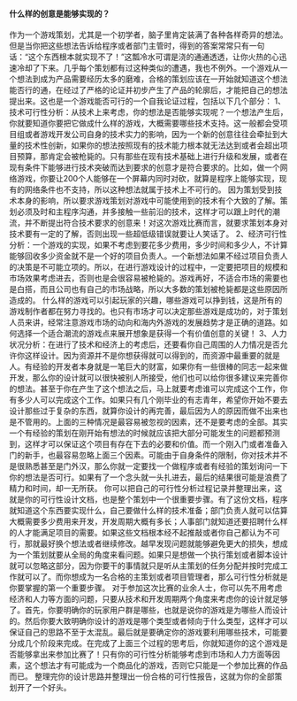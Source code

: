 #### 什么样的创意是能够实现的？
作为一个游戏策划，尤其是一个初学者，脑子里肯定装满了各种各样奇异的想法。但是当你把这些想法告诉给程序或者部门主管时，得到的答案常常只有一句话：“这个东西根本就实现不了！”这瓢冷水可谓是浇的通通透透，让你火热的心迅速冷却了下来。几乎每个策划都有过这种类似的遭遇，我也不例外。一个游戏从一个想法到成为产品需要经历太多的磨难，合格的策划应该在一开始就知道这个想法能否行的通，在经过了严格的论证并初步产生了产品的轮廓后，才能把自己的想法提出来。这也是一个游戏能否可行的一个自我论证过程，包括以下几个部分：
1、技术可行性分析：从技术上来考虑，你的想法是否能够实现呢？一个想法产生后，你就要知道你要把它做成什么样的游戏，大概需要哪些技术支持。这一般都会受项目组或者游戏开发公司自身的技术实力的影响，因为一个新的创意往往会牵扯到大量的技术性创新，如果你的想法按照现有的技术能力根本就无法达到或者会超出项目预算，那肯定会被枪毙的。只有那些在现有技术基础上进行升级和发展，或者在现有条件下能够进行技术突破而达到要求的创意才是符合要求的。比如，做一个网络游戏，你要让200个人能够在一个屏幕内同时对砍，就算是程序上能够实现，现有的网络条件也不支持，所以这种想法就属于技术上不可行的。
因为策划受到技术本身的影响，所以要求游戏策划对游戏中可能使用到的技术有个大致的了解。策划必须及时和主程序沟通，并多接触一些前沿的技术，这样才可以跟上时代的潮流，并不断提出符合技术要求的创意来！对这次游戏比赛而言，就要求策划本身对技术要有一定的了解，否则出现一些超低级错误就要让人笑话了。
2、经济可行性分析：一个游戏的实现，如果不考虑到要花多少费用，多少时间和多少人，不计算能够回收多少资金就不是一个好的项目负责人。一个新想法如果不经过项目负责人的决策是不可能立项的。所以，在进行游戏设计的过程中，一定要把项目的规模和市场效果考虑进去，否则也是会很容易被枪毙的。游戏再好，不适合市场的需要也是白搭，而且公司也有自己的市场战略，所以大多数的策划被枪毙都是这些原因所造成的。
什么样的游戏可以引起玩家的兴趣，哪些游戏可以挣到钱，这是所有的游戏制作者都在努力寻找的。也只有市场才可以决定那些游戏是成功的，对于策划人员来讲，经常注意游戏市场的动向和海内外游戏的发展趋势才是正确的道路。如何选择一个适合潮流的游戏点来展开想象是获得一个有价值创意的关键！
3、人力状况分析：在进行了技术和经济上的考虑后，还要看你自己周围的人力情况是否允许你这样设计。因为资源并不是你想获得就可以得到的，而资源中最重要的就是人。有经验的开发者本身就是一笔巨大的财富，如果你有一些很棒的同志一起来做开发，那么你的设计就可以很快被别人所接受，他们也可以给你很多建议来完善你的想法。甚至于你在产生了这个想法之后，马上就要考虑谁可以完成这个工作，你有多少人可以完成这个工作。如果只有几个刚毕业的有志青年，希望你开始不要去设计那些过于复杂的东西，就算你设计的再完善，最后因为人的原因而做不出来也是不管用的。上面的三种情况是最容易被忽视的因素，还不是要考虑的全部。其实一个有经验的策划在刚开始有想法的时候就应该把大部分可能发生的问题都预测到，这样才可以保证这个项目有存在下去的必要和价值。而一个刚入门或者准备入门的新手，也最容易忽略上面三个因素。可能由于自身条件的限制，你对技术并不是很熟悉甚至是门外汉，那么你就一定要找一个做程序或者有经验的策划询问一下你的想法是否可行。如果有了一个念头就一头扎进去，最后的结果很可能是浪费了精力和时间，却一无所获。
你可以把自己的可行性分析过程记录并整理出来，这就是你的可行性设计文档，也是整个策划中一个很重要步骤。有了这份文档，程序就知道这个东西要实现什么，自己要做什么样的技术准备；部门负责人就可以估算大概需要多少费用来开发，开发周期大概有多长；人事部门就知道还要招聘什么样的人才能满足项目的需要。如果这些文档根本经不起推敲或者你自己都认为不可行，那就最好换个想法或者继续修改。越早发现问题就能够避免更大的损失，想成为一个策划就要从全局的角度来看问题。如果只是想做一个执行策划或者脚本设计就可以忽略这部分，因为你要干的事情就只是听从主策划的任务分配并按时完成工作就可以了。而你想成为一名合格的主策划或者项目管理者，那么可行性分析就是你要掌握的第一个重要步骤。
对于参加这次比赛的业余人士，你可以先不用考虑经济和人力等方面的问题，只要从技术和开发周期两个角度来考虑你的设计就足够了。首先，你要明确你的玩家用户群是哪些，也就是说你的游戏是为哪些人而设计的。然后你要大致明确你设计的游戏是哪个类型或者倾向于什么类型，这样才可以保证自己的思路不至于太混乱。最后就是要确定你的游戏要利用哪些技术，可能要分成几个阶段来完成。在完成了上面三个过程的思考后，你就知道你的这个游戏是否能够拿出来参加比赛了！只有你的可行性分析能够考虑到市场和人力方面等因素，这个想法才有可能成为一个商品化的游戏，否则它只能是一个参加比赛的作品而已。
整理完你的设计思路并整理出一份合格的可行性报告，这就为你的全部策划开了一个好头。